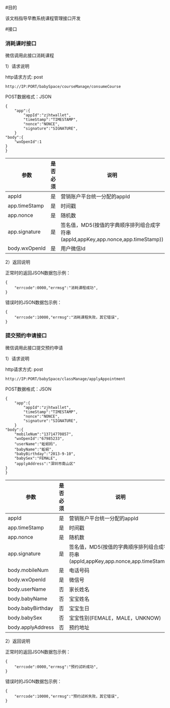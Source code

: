 #目的

该文档指导早教系统课程管理接口开发

#接口

### 消耗课时接口

微信调用此接口消耗课程

1）请求说明

http请求方式: post

    http://IP:PORT/babySpace/courseManage/consumeCourse



POST数据格式：JSON

    {
        "app":{
            "appId":"zjhtwallet",
            "timeStamp":"TIMESTAMP",
            "nonce":"NONCE",
            "signature":"SIGNATURE",
        }
	"body":{
		"wxOpenId":1
	}
    }


参数|是否必须|说明
----|----|-----
appId|是|营销账户平台统一分配的appId
app.timeStamp|是|时间戳
app.nonce|是|随机数
app.signature|是|签名值，MD5(按值的字典顺序排列组合成字符串(appId,appKey,app.nonce,app.timeStamp))
body.wxOpenId|是|用户微信Id

2）返回说明

正常时的返回JSON数据包示例：

    {
        "errcode":0000,"errmsg":"消耗课程成功",
    }


错误时的JSON数据包示例：

    {
        "errcode":10000,"errmsg":"消耗课程失败，其它错误",
    }


### 提交预约申请接口

微信调用此接口提交预约申请

1）请求说明

http请求方式: post

    http://IP:PORT/babySpace/classManage/applyAppointment



POST数据格式：JSON

    {
        "app":{
            "appId":"zjhtwallet",
            "timeStamp":"TIMESTAMP",
            "nonce":"NONCE",
            "signature":"SIGNATURE",
        }
	"body":{
		"mobileNum":"13714770857",
		"wxOpenId":"67985233",
		"userName":"蚯蚓妈"，
		"babyName":"蚯蚓",
		"babyBirthday":"2013-9-10",
		"babySex":"FEMALE",
		"applyAddress":"深圳市南山区"
	}
    }


参数|是否必须|说明
----|----|-----
appId|是|营销账户平台统一分配的appId
app.timeStamp|是|时间戳
app.nonce|是|随机数
app.signature|是|签名值，MD5(按值的字典顺序排列组合成字符串(appId,appKey,app.nonce,app.timeStamp))
body.mobileNum|是|电话号码
body.wxOpenId|是|微信号
body.userName|否|家长姓名
body.babyName|否|宝宝姓名
body.babyBirthday|否|宝宝生日
body.babySex|否|宝宝性别(FEMALE，MALE，UNKNOW)
body.applyAddress|否|预约地址

2）返回说明

正常时的返回JSON数据包示例：

    {
        "errcode":0000,"errmsg":"预约试听成功",
    }


错误时的JSON数据包示例：

    {
        "errcode":10000,"errmsg":"预约试听失败，其它错误",
    }



